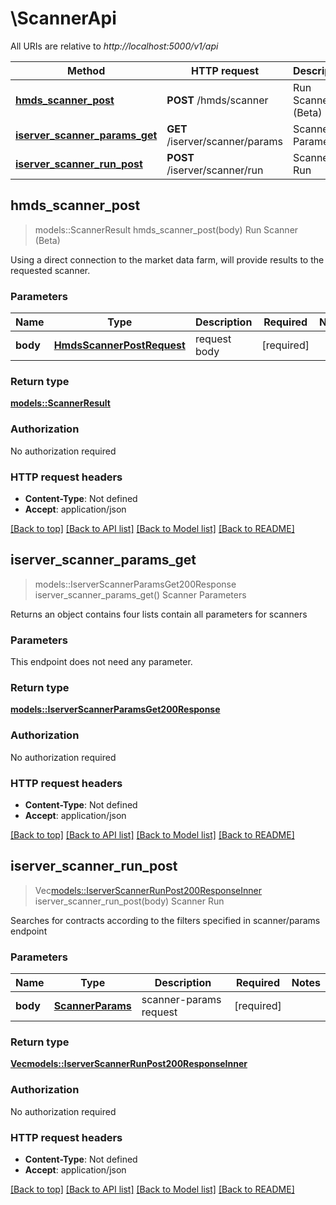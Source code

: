 # \ScannerApi

All URIs are relative to *http://localhost:5000/v1/api*

Method | HTTP request | Description
------------- | ------------- | -------------
[**hmds_scanner_post**](ScannerApi.md#hmds_scanner_post) | **POST** /hmds/scanner | Run Scanner (Beta)
[**iserver_scanner_params_get**](ScannerApi.md#iserver_scanner_params_get) | **GET** /iserver/scanner/params | Scanner Parameters
[**iserver_scanner_run_post**](ScannerApi.md#iserver_scanner_run_post) | **POST** /iserver/scanner/run | Scanner Run



## hmds_scanner_post

> models::ScannerResult hmds_scanner_post(body)
Run Scanner (Beta)

Using a direct connection to the market data farm, will provide results to the requested scanner.

### Parameters


Name | Type | Description  | Required | Notes
------------- | ------------- | ------------- | ------------- | -------------
**body** | [**HmdsScannerPostRequest**](HmdsScannerPostRequest.md) | request body | [required] |

### Return type

[**models::ScannerResult**](scanner-result.md)

### Authorization

No authorization required

### HTTP request headers

- **Content-Type**: Not defined
- **Accept**: application/json

[[Back to top]](#) [[Back to API list]](../README.md#documentation-for-api-endpoints) [[Back to Model list]](../README.md#documentation-for-models) [[Back to README]](../README.md)


## iserver_scanner_params_get

> models::IserverScannerParamsGet200Response iserver_scanner_params_get()
Scanner Parameters

Returns an object contains four lists contain all parameters for scanners

### Parameters

This endpoint does not need any parameter.

### Return type

[**models::IserverScannerParamsGet200Response**](_iserver_scanner_params_get_200_response.md)

### Authorization

No authorization required

### HTTP request headers

- **Content-Type**: Not defined
- **Accept**: application/json

[[Back to top]](#) [[Back to API list]](../README.md#documentation-for-api-endpoints) [[Back to Model list]](../README.md#documentation-for-models) [[Back to README]](../README.md)


## iserver_scanner_run_post

> Vec<models::IserverScannerRunPost200ResponseInner> iserver_scanner_run_post(body)
Scanner Run

Searches for contracts according to the filters specified in scanner/params endpoint

### Parameters


Name | Type | Description  | Required | Notes
------------- | ------------- | ------------- | ------------- | -------------
**body** | [**ScannerParams**](ScannerParams.md) | scanner-params request | [required] |

### Return type

[**Vec<models::IserverScannerRunPost200ResponseInner>**](_iserver_scanner_run_post_200_response_inner.md)

### Authorization

No authorization required

### HTTP request headers

- **Content-Type**: Not defined
- **Accept**: application/json

[[Back to top]](#) [[Back to API list]](../README.md#documentation-for-api-endpoints) [[Back to Model list]](../README.md#documentation-for-models) [[Back to README]](../README.md)

